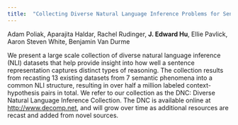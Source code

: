 ```yaml
---
title:  "Collecting Diverse Natural Language Inference Problems for Sentence Representation Evaluation"
---
```


Adam Poliak, Aparajita Haldar, Rachel Rudinger, __J. Edward Hu__, Ellie Pavlick, Aaron Steven White, Benjamin Van Durme

We present a large scale collection of diverse natural language inference (NLI) datasets that help provide insight into how well a sentence representation captures distinct types of reasoning. The collection results from recasting 13 existing datasets from 7 semantic phenomena into a common NLI structure, resulting in over half a million labeled context-hypothesis pairs in total. We refer to our collection as the DNC: Diverse Natural Language Inference Collection. The DNC is available online at http://www.decomp.net, and will grow over time as additional resources are recast and added from novel sources.
